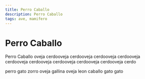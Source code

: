 ```yaml
---
title: Perro Caballo
description: Perro Caballo
tags: ave, mamifero
---
```


# Perro Caballo

Perro Caballo oveja cerdooveja cerdooveja cerdooveja cerdooveja cerdooveja cerdooveja cerdooveja cerdooveja cerdooveja cerdo

perro gato zorro oveja gallina oveja leon caballo gato gato